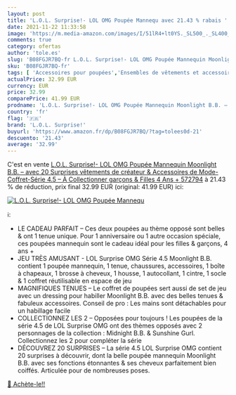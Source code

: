 ```yaml
---
layout: post
title: 'L.O.L. Surprise!- LOL OMG Poupée Mannequ avec 21.43 % rabais '
date: 2021-11-22 11:33:58
image: 'https://m.media-amazon.com/images/I/51lR4+lt0YS._SL500_._SL400_.jpg'
comments: true
category: ofertas
author: 'tole.es'
slug: 'B08FGJR7BQ-fr L.O.L. Surprise!- LOL OMG Poupée Mannequin Moonlight B.B....'
sku: 'B08FGJR7BQ-fr'
tags: [ 'Accessoires pour poupées','Ensembles de vêtements et accessoires pour poupées','Jeux et Jouets','Jeux et jouets','Poupées et accessoires','l.o.l. surprise!', ]
actualPrice: 32.99 EUR
currency: EUR
price: 32.99
comparePrice: 41.99 EUR
prodname: 'L.O.L. Surprise!- LOL OMG Poupée Mannequin Moonlight B.B. – avec 20 Surprises  vêtements de créateur & Accessoires de Mode-Coffret-Série 4.5 – À Collectionner  garçons & Filles  4 Ans +  572794'
country: 'fr'
flag: '🇫🇷'
brand: 'L.O.L. Surprise!'
buyurl: 'https://www.amazon.fr/dp/B08FGJR7BQ/?tag=tolees0d-21'
descuento: '21.43'
average: '32.99'
---
```


C'est en vente [L.O.L. Surprise!- LOL OMG Poupée Mannequin Moonlight B.B. – avec 20 Surprises  vêtements de créateur & Accessoires de Mode-Coffret-Série 4.5 – À Collectionner  garçons & Filles  4 Ans +  572794](https://www.amazon.fr/dp/B08FGJR7BQ/?tag=tolees0d-21)  à  21.43 % de réduction, prix final  32.99 EUR (original: 41.99 EUR) ici:

[![L.O.L. Surprise!- LOL OMG Poupée Mannequ](https://m.media-amazon.com/images/I/51lR4+lt0YS._SL500_._SL400_.jpg)](https://www.amazon.fr/dp/B08FGJR7BQ/?tag=tolees0d-21)

ℹ️:

- LE CADEAU PARFAIT – Ces deux poupées au thème opposé sont belles & ont 1 tenue unique. Pour 1 anniversaire ou 1 autre occasion spéciale, ces poupées mannequin sont le cadeau idéal pour les filles & garçons, 4 ans +
- JEU TRÈS AMUSANT - LOL Surprise OMG Série 4.5 Moonlight B.B. contient 1 poupée mannequin, 1 tenue, chaussures, accessoires, 1 boîte à chapeaux, 1 brosse à cheveux, 1 housse, 1 autocollant, 1 cintre, 1 socle & 1 coffret réutilisable en espace de jeu
- MAGNIFIQUES TENUES – Le coffret de poupées sert aussi de set de jeu avec un dressing pour habiller Moonlight B.B. avec des belles tenues & fabuleux accessoires. Conseil de pro : Les mains sont détachables pour un habillage facile
- COLLECTIONNEZ LES 2 – Opposées pour toujours ! Les poupées de la série 4.5 de LOL Surprise OMG ont des thèmes opposés avec 2 personnages de la collection : Midnight B.B. & Sunshine Gurl. Collectionnez les 2 pour compléter la série
- DÉCOUVREZ 20 SURPRISES – La série 4.5 LOL Surprise OMG contient 20 surprises à découvrir, dont la belle poupée mannequin Moonlight B.B. avec ses fonctions étonnantes & ses cheveux parfaitement bien coiffés. Articulée pour de nombreuses poses.

[🛒 Achète-le!!](https://www.amazon.fr/dp/B08FGJR7BQ/?tag=tolees0d-21)
